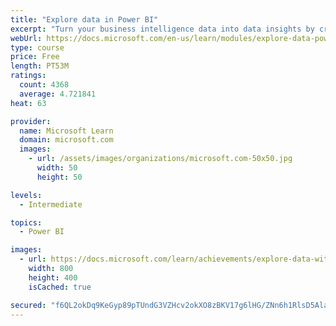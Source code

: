 ```yaml
---
title: "Explore data in Power BI"
excerpt: "Turn your business intelligence data into data insights by creating and configuring Power BI dashboards."
webUrl: https://docs.microsoft.com/en-us/learn/modules/explore-data-power-bi/
type: course
price: Free
length: PT53M
ratings:
  count: 4368
  average: 4.721841
heat: 63

provider:
  name: Microsoft Learn
  domain: microsoft.com
  images:
    - url: /assets/images/organizations/microsoft.com-50x50.jpg
      width: 50
      height: 50

levels:
  - Intermediate

topics:
  - Power BI

images:
  - url: https://docs.microsoft.com/learn/achievements/explore-data-with-power-bi-desktop-social.png
    width: 800
    height: 400
    isCached: true

secured: "f6QL2okDq9KeGyp89pTUndG3VZHcv2okXO8zBKV17g6lHG/ZNn6h1RlsD5AlaIar5eB1b6OFh8mHISEU6XXPnVA3wG+MF5MqD3qFADtZuJm7TXrEq5ygtGJMPWwRTMiyLWUAVCSERea11fpa1voAHpM6SJv6Jh2phKLfs4J3vVmnMk/uB7/qfgpe5HFxtlFMHDf6To6jqje0aFo09afGO2TwEB4f2k/M6Jhm/wgbHXnHodHj/ET8WjcM6DWnBMLnUvisUmL5yLENCUJ+P77lJmUt6oLGlLoaaFI4HANVwo7uZ6GTf0ZyP7OIj5fzAnQffD+WUSc8LwO9Fc+1nqTyBZREOeF5Kkj9EQn1xWvfImR3GAJ/zUCNwG0IcMwAi4r6/OR5LfBR6iaDzEswxGftCqzz8wM/dgPh08zbhZGVoR4=;eT3x7PaRqVCAQqP97v7bnQ=="
---
```


